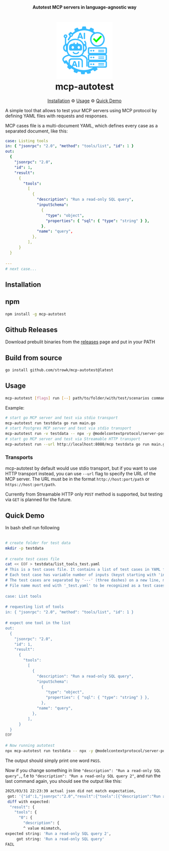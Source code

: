 <h4 align="center">Autotest MCP servers in language-agnostic way</h4>

<h1 align="center">
   <img src="docs/images/logo.png" width="180"/>
   <br/>
   mcp-autotest
</h1>

<p align="center">
  <a href="#installation">Installation</a> ⚙
  <a href="#usage">Usage</a> ⚙
  <a href="#quick-demo">Quick Demo</a>
</p>

A simple tool that allows to test your MCP servers using MCP protocol by defining YAML files with requests and responses.

MCP cases file is a multi-document YAML, which defines every case as a separated document, like this:

```yaml
case: Listing tools
in: { "jsonrpc": "2.0", "method": "tools/list", "id": 1 }
out:
  {
    "jsonrpc": "2.0",
    "id": 1,
    "result":
      {
        "tools":
          [
            {
              "description": "Run a read-only SQL query",
              "inputSchema":
                {
                  "type": "object",
                  "properties": { "sql": { "type": "string" } },
                },
              "name": "query",
            },
          ],
      }
  }

---
# next case...
```


## Installation

## npm

```bash
npm install -g mcp-autotest
```

## Github Releases

Download prebulit binaries from the [releases](https://github.com/strowk/mcp-autotest/releases) page and put in your PATH

## Build from source

```bash
go install github.com/strowk/mcp-autotest@latest
```

## Usage

```bash
mcp-autotest [flags] run [--] path/to/folder/with/test/scenarios command-to-run-mcp-server [server-args]
```

Example:
```bash
# start go MCP server and test via stdio transport
mcp-autotest run testdata go run main.go
# start Postgres MCP server and test via stdio transport
mcp-autotest run -v testdata -- npx -y @modelcontextprotocol/server-postgres localhost:5432
# start go MCP server and test via Streamable HTTP transport
mcp-autotest run --url http://localhost:8080/mcp testdata go run main.go
```

### Transports

mcp-autotest by default would use stdio transport, but if you want to use HTTP transport instead, you can use `--url` flag to specify the URL of the MCP server. 
The URL must be in the format `http://host:port/path` or `https://host:port/path`.

Currently from Streamable HTTP only `POST` method is supported, but testing via `GET` is planned for the future.

## Quick Demo

In bash shell run following

```bash

# create folder for test data
mkdir -p testdata

# create test cases file
cat << EOF > testdata/list_tools_test.yaml
# This is a test cases file. It contains a list of test cases in YAML format.
# Each test case has variable number of inputs (keyst starting with 'in') and outputs (keys starting with 'out').
# The test cases are separated by '---' (three dashes) on a new line, making it multi-document YAML file.
# File name must end with '_test.yaml' to be recognized as a test cases file.

case: List tools

# requesting list of tools
in: { "jsonrpc": "2.0", "method": "tools/list", "id": 1 }

# expect one tool in the list
out:
  {
    "jsonrpc": "2.0",
    "id": 1,
    "result":
      {
        "tools":
          [
            {
              "description": "Run a read-only SQL query",
              "inputSchema":
                {
                  "type": "object",
                  "properties": { "sql": { "type": "string" } },
                },
              "name": "query",
            },
          ],
      }
  }
EOF

# Now running autotest
npx mcp-autotest run testdata -- npx -y @modelcontextprotocol/server-postgres localhost:5432
```

The output should simply print one word `PASS`.

Now if you change something in line `"description": "Run a read-only SQL query",`, f.e to `"description": "Run a read-only SQL query 2"`, and run the last command again, you should see the output like this:

```bash
2025/03/31 22:23:39 actual json did not match expectation,
 got: '{"id":1,"jsonrpc":"2.0","result":{"tools":[{"description":"Run a read-only SQL query","inputSchema":{"properties":{"sql":{"type":"string"}},"type":"object"},"name":"query"}]}}'
 diff with expected:
  "result": {
    "tools": {
      "0": {
        "description": {
        ^ value mismatch,
expected string: 'Run a read-only SQL query 2',
     got string: 'Run a read-only SQL query'
FAIL
```

